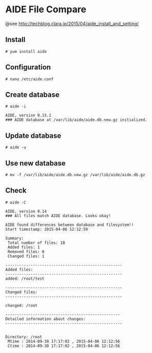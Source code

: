 # AIDE File Compare

@see http://techblog.clara.jp/2015/04/aide_install_and_setting/

## Install
	# yum install aide

## Configuration
	# nano /etc/aide.conf

## Create database
	# aide -i
	
	AIDE, version 0.15.1
	### AIDE database at /var/lib/aide/aide.db.new.gz initialized.


## Update database
	# aide -u


## Use new database
	# mv -f /var/lib/aide/aide.db.new.gz /var/lib/aide/aide.db.gz


## Check
	# aide -C
	
	AIDE, version 0.14
	### All files match AIDE database. Looks okay!
	
	AIDE found differences between database and filesystem!!
	Start timestamp: 2015-04-06 12:12:59
	
	Summary:
	 Total number of files: 18
	 Added files: 1
	 Removed files: 0
	 Changed files: 1
	 
	---------------------------------------------------
	Added files:
	---------------------------------------------------
	added: /root/test
	
	---------------------------------------------------
	Changed files:
	---------------------------------------------------
	
	changed: /root
	
	--------------------------------------------------
	Detailed information about changes:
	---------------------------------------------------
	
	
	Directory: /root
	 Mtime : 2014-09-30 17:17:02 , 2015-04-06 12:12:56
	 Ctime : 2014-09-30 17:17:02 , 2015-04-06 12:12:56

